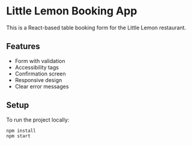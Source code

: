 # Little Lemon Booking App

This is a React-based table booking form for the Little Lemon restaurant.

## Features

- Form with validation
- Accessibility tags
- Confirmation screen
- Responsive design
- Clear error messages

## Setup

To run the project locally:

```bash
npm install
npm start

